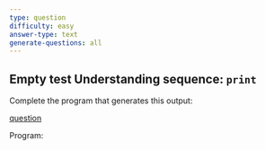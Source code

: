 ```yaml
---
type: question
difficulty: easy
answer-type: text
generate-questions: all
---
```


## Empty test Understanding sequence: `print`

Complete the program that generates this output:

[question](q-print4.txtar "evy:text")

Program:

```evy

```
